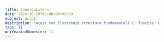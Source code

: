 ```yaml
---
title: tabelCuLitere
date: 2024-10-29T02:00:00+02:00
subject: pclp1
description: "Acest cod ilustrează structura fundamentală C: funcția `main()` ca punct de intrare, includerea `stdio.h` pentru I/O standard (`printf`) și indicarea succesului programului prin `return 0;`."
tags: []
uniYearAndSemester: 11
---
```


